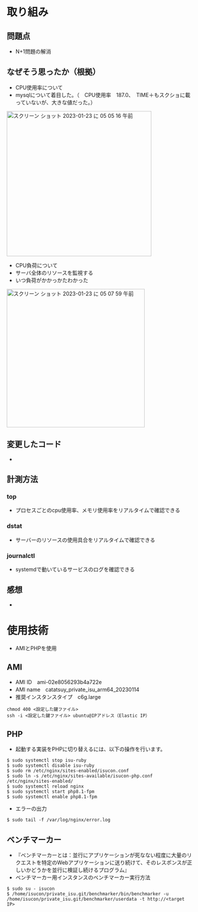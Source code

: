 # 取り組み
## 問題点
- N+1問題の解消
## なぜそう思ったか（根拠）
- CPU使用率について
- mysqlについて着目した。（　CPU使用率　187.0、　TIME＋もスクショに載っていないが、大きな値だった。）　　
<img width="390" alt="スクリーン ショット 2023-01-23 に 05 05 16 午前" src="https://user-images.githubusercontent.com/103278404/214067981-0f5624fa-9af9-47dc-bd53-167e963a94a8.png">

- CPU負荷について
- サーバ全体のリソースを監視する
- いつ負荷がかかっかたわかった
<img width="372" alt="スクリーン ショット 2023-01-23 に 05 07 59 午前" src="https://user-images.githubusercontent.com/103278404/214067485-f4232779-f35f-43b5-b2d6-ab0bb5218867.png">


## 変更したコード
- 
## 計測方法
### **top**
- プロセスごとのcpu使用率、メモリ使用率をリアルタイムで確認できる
### **dstat**
- サーバーのリソースの使用具合をリアルタイムで確認できる
### **journalctl**
- systemdで動いているサービスのログを確認できる
## 感想
- 


# 使用技術
- AMIとPHPを使用
## AMI
- AMI ID　ami-02e8056293b4a722e
- AMI name　catatsuy_private_isu_arm64_20230114
- 推奨インスタンスタイプ　c6g.large

```
chmod 400 <設定した鍵ファイル>
ssh -i <設定した鍵ファイル> ubuntu@IPアドレス（Elastic IP）
```
## PHP

- 起動する実装をPHPに切り替えるには、以下の操作を行います。

```
$ sudo systemctl stop isu-ruby
$ sudo systemctl disable isu-ruby
$ sudo rm /etc/nginx/sites-enabled/isucon.conf
$ sudo ln -s /etc/nginx/sites-available/isucon-php.conf /etc/nginx/sites-enabled/
$ sudo systemctl reload nginx
$ sudo systemctl start php8.1-fpm
$ sudo systemctl enable php8.1-fpm
```

- エラーの出力
```
$ sudo tail -f /var/log/nginx/error.log
```

## ベンチマーカー
- 『ベンチマーカーとは：並行にアプリケーションが死なない程度に大量のリクエストを特定のWebアプリケーションに送り続けて、そのレスポンスが正しいかどうかを並行に検証し続けるプログラム』
- ベンチマーカー用インスタンスのベンチマーカー実行方法
```
$ sudo su - isucon
$ /home/isucon/private_isu.git/benchmarker/bin/benchmarker -u /home/isucon/private_isu.git/benchmarker/userdata -t http://<target IP>
```
